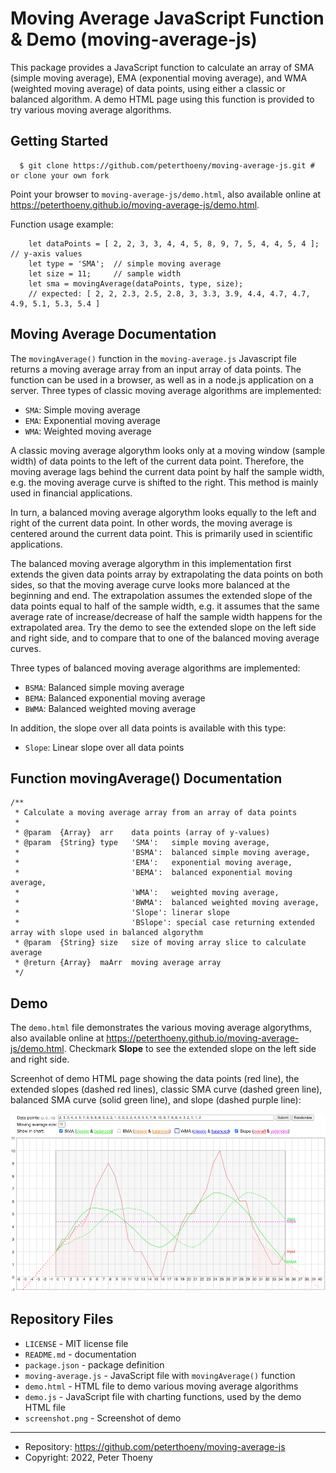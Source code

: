 # Moving Average JavaScript Function & Demo (moving-average-js)

This package provides a JavaScript function to calculate an array of SMA (simple moving average), EMA (exponential moving average), and WMA (weighted moving average) of data points, using either a classic or balanced algorithm. A demo HTML page using this function is provided to try various moving average algorithms.

## Getting Started

```
  $ git clone https://github.com/peterthoeny/moving-average-js.git # or clone your own fork
```
Point your browser to `moving-average-js/demo.html`, also available online at https://peterthoeny.github.io/moving-average-js/demo.html.

Function usage example:
```
    let dataPoints = [ 2, 2, 3, 3, 4, 4, 5, 8, 9, 7, 5, 4, 4, 5, 4 ];  // y-axis values
    let type = 'SMA';  // simple moving average
    let size = 11;     // sample width
    let sma = movingAverage(dataPoints, type, size);
    // expected: [ 2, 2, 2.3, 2.5, 2.8, 3, 3.3, 3.9, 4.4, 4.7, 4.7, 4.9, 5.1, 5.3, 5.4 ]
```

## Moving Average Documentation

The `movingAverage()` function in the `moving-average.js` Javascript file returns a moving average array from an input array of data points. The function can be used in a browser, as well as in a node.js application on a server. Three types of classic moving average algorithms are implemented:
- `SMA`: Simple moving average
- `EMA`: Exponential moving average
- `WMA`: Weighted moving average

A classic moving average algorythm looks only at a moving window (sample width) of data points to the left of the current data point. Therefore, the moving average lags behind the current data point by half the sample width, e.g. the moving average curve is shifted to the right. This method is mainly used in financial applications.

In turn, a balanced moving average algorythm looks equally to the left and right of the current data point. In other words, the moving average is centered around the current data point. This is primarily used in scientific applications.

The balanced moving average algorythm in this implementation first extends the given data points array by extrapolating the data points on both sides, so that the moving average curve looks more balanced at the beginning and end. The extrapolation assumes the extended slope of the data points equal to half of the sample width, e.g. it assumes that the same average rate of increase/decrease of half the sample width happens for the extrapolated area. Try the demo to see the extended slope on the left side and right side, and to compare that to one of the balanced moving average curves.

Three types of balanced moving average algorithms are implemented:
- `BSMA`: Balanced simple moving average
- `BEMA`: Balanced exponential moving average
- `BWMA`: Balanced weighted moving average

In addition, the slope over all data points is available with this type:
- `Slope`: Linear slope over all data points

## Function movingAverage() Documentation
```
/**
 * Calculate a moving average array from an array of data points
 *
 * @param  {Array}  arr    data points (array of y-values)
 * @param  {String} type   'SMA':   simple moving average,
 *                         'BSMA':  balanced simple moving average,
 *                         'EMA':   exponential moving average,
 *                         'BEMA':  balanced exponential moving average,
 *                         'WMA':   weighted moving average,
 *                         'BWMA':  balanced weighted moving average,
 *                         'Slope': linerar slope
 *                         'BSlope': special case returning extended array with slope used in balanced algorythm
 * @param  {String} size   size of moving array slice to calculate average
 * @return {Array}  maArr  moving average array
 */
```

## Demo

The `demo.html` file demonstrates the various moving average algorythms, also available online at https://peterthoeny.github.io/moving-average-js/demo.html. Checkmark **Slope** to see the extended slope on the left side and right side.

Screenhot of demo HTML page showing the data points (red line), the extended slopes (dashed red lines), classic SMA curve (dashed green line), balanced SMA curve (solid green line), and slope (dashed purple line):

![Screenshot](screenshot.png)

## Repository Files

- `LICENSE` - MIT license file
- `README.md` - documentation
- `package.json` - package definition
- `moving-average.js` - JavaScript file with `movingAverage()` function
- `demo.html` - HTML file to demo various moving average algorithms
- `demo.js` - JavaScript file with charting functions, used by the demo HTML file
- `screenshot.png` - Screenshot of demo

-----
- Repository: https://github.com/peterthoeny/moving-average-js
- Copyright: 2022, Peter Thoeny
